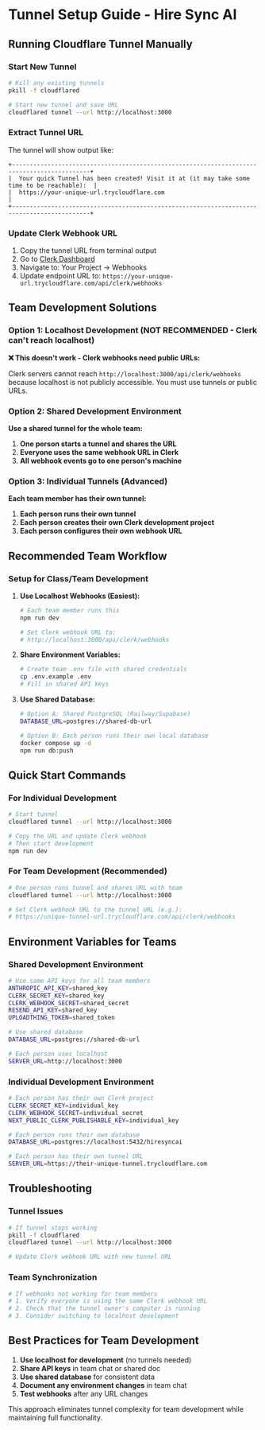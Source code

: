 # Tunnel Setup Guide - Hire Sync AI

## Running Cloudflare Tunnel Manually

### Start New Tunnel
```bash
# Kill any existing tunnels
pkill -f cloudflared

# Start new tunnel and save URL
cloudflared tunnel --url http://localhost:3000
```

### Extract Tunnel URL
The tunnel will show output like:
```
+--------------------------------------------------------------------------------------------+
|  Your quick Tunnel has been created! Visit it at (it may take some time to be reachable):  |
|  https://your-unique-url.trycloudflare.com                                                |
+--------------------------------------------------------------------------------------------+
```

### Update Clerk Webhook URL
1. Copy the tunnel URL from terminal output
2. Go to [Clerk Dashboard](https://dashboard.clerk.com)
3. Navigate to: Your Project → Webhooks
4. Update endpoint URL to: `https://your-unique-url.trycloudflare.com/api/clerk/webhooks`

## Team Development Solutions

### Option 1: Localhost Development (NOT RECOMMENDED - Clerk can't reach localhost)

**❌ This doesn't work - Clerk webhooks need public URLs:**

Clerk servers cannot reach `http://localhost:3000/api/clerk/webhooks` because localhost is not publicly accessible. You must use tunnels or public URLs.

### Option 2: Shared Development Environment

**Use a shared tunnel for the whole team:**

1. **One person starts a tunnel and shares the URL**
2. **Everyone uses the same webhook URL in Clerk**
3. **All webhook events go to one person's machine**

### Option 3: Individual Tunnels (Advanced)

**Each team member has their own tunnel:**

1. **Each person runs their own tunnel**
2. **Each person creates their own Clerk development project**
3. **Each person configures their own webhook URL**

## Recommended Team Workflow

### Setup for Class/Team Development

1. **Use Localhost Webhooks (Easiest):**
   ```bash
   # Each team member runs this
   npm run dev
   
   # Set Clerk webhook URL to:
   # http://localhost:3000/api/clerk/webhooks
   ```

2. **Share Environment Variables:**
   ```bash
   # Create team .env file with shared credentials
   cp .env.example .env
   # Fill in shared API keys
   ```

3. **Use Shared Database:**
   ```bash
   # Option A: Shared PostgreSQL (Railway/Supabase)
   DATABASE_URL=postgres://shared-db-url
   
   # Option B: Each person runs their own local database
   docker compose up -d
   npm run db:push
   ```

## Quick Start Commands

### For Individual Development
```bash
# Start tunnel
cloudflared tunnel --url http://localhost:3000

# Copy the URL and update Clerk webhook
# Then start development
npm run dev
```

### For Team Development (Recommended)
```bash
# One person runs tunnel and shares URL with team
cloudflared tunnel --url http://localhost:3000

# Set Clerk webhook URL to the tunnel URL (e.g.):
# https://unique-tunnel-url.trycloudflare.com/api/clerk/webhooks
```

## Environment Variables for Teams

### Shared Development Environment
```bash
# Use same API keys for all team members
ANTHROPIC_API_KEY=shared_key
CLERK_SECRET_KEY=shared_key
CLERK_WEBHOOK_SECRET=shared_secret
RESEND_API_KEY=shared_key
UPLOADTHING_TOKEN=shared_token

# Use shared database
DATABASE_URL=postgres://shared-db-url

# Each person uses localhost
SERVER_URL=http://localhost:3000
```

### Individual Development Environment
```bash
# Each person has their own Clerk project
CLERK_SECRET_KEY=individual_key
CLERK_WEBHOOK_SECRET=individual_secret
NEXT_PUBLIC_CLERK_PUBLISHABLE_KEY=individual_key

# Each person runs their own database
DATABASE_URL=postgres://localhost:5432/hiresyncai

# Each person has their own tunnel URL
SERVER_URL=https://their-unique-tunnel.trycloudflare.com
```

## Troubleshooting

### Tunnel Issues
```bash
# If tunnel stops working
pkill -f cloudflared
cloudflared tunnel --url http://localhost:3000

# Update Clerk webhook URL with new tunnel URL
```

### Team Synchronization
```bash
# If webhooks not working for team members
# 1. Verify everyone is using the same Clerk webhook URL
# 2. Check that the tunnel owner's computer is running
# 3. Consider switching to localhost development
```

## Best Practices for Team Development

1. **Use localhost for development** (no tunnels needed)
2. **Share API keys** in team chat or shared doc
3. **Use shared database** for consistent data
4. **Document any environment changes** in team chat
5. **Test webhooks** after any URL changes

This approach eliminates tunnel complexity for team development while maintaining full functionality.